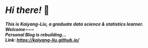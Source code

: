 # ***Hi there!*** :wave:
***This is Kaiyang-Liu, a graduate data science & statistics learner. Welcome~~~*** \
***Personal Blog is rebuilding...*** \
***Link: https://kaiyang-liu.github.io/***
